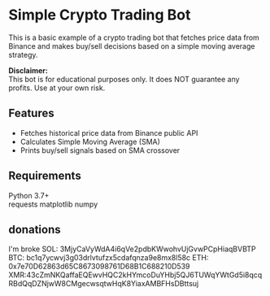 # Simple Crypto Trading Bot

This is a basic example of a crypto trading bot that fetches price data from Binance and makes buy/sell decisions based on a simple moving average strategy.

**Disclaimer:**  
This bot is for educational purposes only. It does NOT guarantee any profits. Use at your own risk.

## Features

- Fetches historical price data from Binance public API  
- Calculates Simple Moving Average (SMA)  
- Prints buy/sell signals based on SMA crossover  

## Requirements
Python 3.7+  
requests
matplotlib
numpy

## donations
I'm broke
SOL: 3MjyCaVyWdA4i6qVe2pdbKWwohvUjGvwPCpHiaqBVBTP
BTC: bc1q7ycwvj3g03drlvtufzx5cdafqnza9e8mx8l58c
ETH: 0x7e70D62863d65C8673098761D68B1C688210D539
XMR:43cZmNKQaffaEQEwvHQC2kHYmcoDuYHbj5QJ6TUWqYWtGd5i8qcqRBdQqDZNjwW8CMgecwsqtwHqK8YiaxAMBFHsDBttsuj

